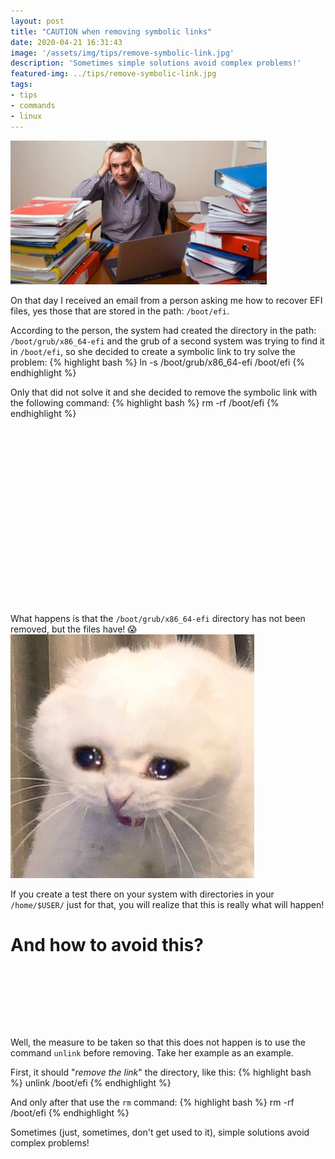 ```yaml
---
layout: post
title: "CAUTION when removing symbolic links"
date: 2020-04-21 16:31:43
image: '/assets/img/tips/remove-symbolic-link.jpg'
description: 'Sometimes simple solutions avoid complex problems!'
featured-img: ../tips/remove-symbolic-link.jpg
tags:
- tips
- commands
- linux
---
```


![CAUTION when removing symbolic links](/assets/img/tips/remove-symbolic-link.jpg)

On that day I received an email from a person asking me how to recover EFI files, yes those that are stored in the path: `/boot/efi`.

According to the person, the system had created the directory in the path: `/boot/grub/x86_64-efi` and the grub of a second system was trying to find it in `/boot/efi`, so she decided to create a symbolic link to try solve the problem:
{% highlight bash %}
ln -s /boot/grub/x86_64-efi /boot/efi
{% endhighlight %}

Only that did not solve it and she decided to remove the symbolic link with the following command:
{% highlight bash %}
rm -rf /boot/efi
{% endhighlight %}

<!-- QUADRADO -->
<script async src="//pagead2.googlesyndication.com/pagead/js/adsbygoogle.js"></script>
<ins class="adsbygoogle"
style="display:inline-block;width:336px;height:280px"
data-ad-client="ca-pub-2838251107855362"
data-ad-slot="5351066970"></ins>
<script>
(adsbygoogle = window.adsbygoogle || []).push({});
</script>

What happens is that the `/boot/grub/x86_64-efi` directory has not been removed, but the files have! 😱
![How sad](/assets/img/tips/cat-sad.jpg)

If you create a test there on your system with directories in your `/home/$USER/` just for that, you will realize that this is really what will happen!

# And how to avoid this?

<!-- LISTA MIN -->
<script async src="//pagead2.googlesyndication.com/pagead/js/adsbygoogle.js"></script>
<ins class="adsbygoogle"
style="display:inline-block;width:730px;height:95px"
data-ad-client="ca-pub-2838251107855362"
data-ad-slot="5351066970"></ins>
<script>
(adsbygoogle = window.adsbygoogle || []).push({});
</script>

Well, the measure to be taken so that this does not happen is to use the command `unlink` before removing. Take her example as an example.

First, it should "*remove the link*"  the directory, like this:
{% highlight bash %}
unlink /boot/efi
{% endhighlight %}

And only after that use the `rm` command:
{% highlight bash %}
rm -rf /boot/efi
{% endhighlight %}

Sometimes (just, sometimes, don't get used to it), simple solutions avoid complex problems!
